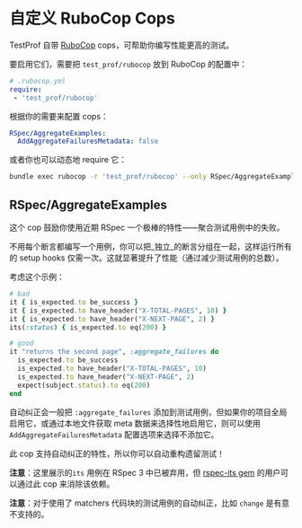 # 自定义 RuboCop Cops

TestProf 自带 [RuboCop](https://github.com/bbatsov/rubocop) cops，可帮助你编写性能更高的测试。

要启用它们，需要把 `test_prof/rubocop` 放到 RuboCop 的配置中：

```yml
# .rubocop.yml
require:
 - 'test_prof/rubocop'
```

根据你的需要来配置 cops：

```yml
RSpec/AggregateExamples:
  AddAggregateFailuresMetadata: false
```

或者你也可以动态地 require 它：

```sh
bundle exec rubocop -r 'test_prof/rubocop' --only RSpec/AggregateExamples
```

## RSpec/AggregateExamples

这个 cop 鼓励你使用近期 RSpec 一个极棒的特性——聚合测试用例中的失败。

不用每个断言都编写一个用例，你可以把_独立_的断言分组在一起，这样运行所有的 setup hooks 仅需一次。这就显著提升了性能（通过减少测试用例的总数）。

考虑这个示例：

```ruby
# bad
it { is_expected.to be_success }
it { is_expected.to have_header("X-TOTAL-PAGES", 10) }
it { is_expected.to have_header("X-NEXT-PAGE", 2) }
its(:status) { is_expected.to eq(200) }

# good
it "returns the second page", :aggregate_failures do
  is_expected.to be_success
  is_expected.to have_header("X-TOTAL-PAGES", 10)
  is_expected.to have_header("X-NEXT-PAGE", 2)
  expect(subject.status).to eq(200)
end
```

自动纠正会一般把 `:aggregate_failures` 添加到测试用例，但如果你的项目全局启用它，或通过本地文件获取 meta 数据来选择性地启用它，则可以使用 `AddAggregateFailuresMetadata` 配置选项来选择不添加它。

此 cop 支持自动纠正的特性，所以你可以自动重构遗留测试！

**注意**：这里展示的`its` 用例在 RSpec 3 中已被弃用，但 [rspec-its gem](https://github.com/rspec/rspec-its) 的用户可以通过此 cop 来消除该依赖。

**注意**：对于使用了 matchers 代码块的测试用例的自动纠正，比如 `change` 是有意不支持的。
